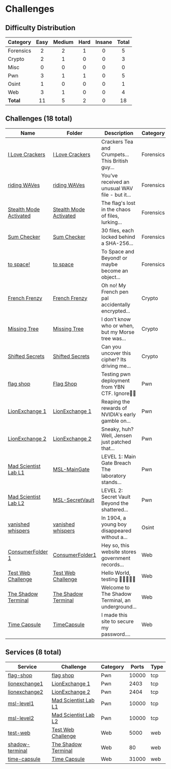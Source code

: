 # Challenges

## Difficulty Distribution
| Category | Easy | Medium | Hard | Insane | Total |
|----------|:----:|:------:|:----:|:------:|:-----:|
| Forensics | 2 | 2 | 1 | 0 | 5 |
| Crypto | 2 | 1 | 0 | 0 | 3 |
| Misc | 0 | 0 | 0 | 0 | 0 |
| Pwn | 3 | 1 | 1 | 0 | 5 |
| Osint | 1 | 0 | 0 | 0 | 1 |
| Web | 3 | 1 | 0 | 0 | 4 |
| **Total** |11 | 5 | 2 | 0 | 18 |


## Challenges (18 total)
| Name | Folder | Description | Category | Difficulty | Author |
|------|--------|-------------|----------|------------|--------|
| [I Love Crackers](<./forensics/I Love Crackers>) | [I Love Crackers](<./forensics/I Love Crackers>) | Crackers Tea and Crumpets... This British guy... | Forensics | Medium | Ravin |
| [riding WAVes](<./forensics/riding WAVes>) | [riding WAVes](<./forensics/riding WAVes>) | You’ve received an unusual WAV file - but it... | Forensics | Medium | Jun Wei |
| [Stealth Mode Activated](<./forensics/Stealth Mode Activated>) | [Stealth Mode Activated](<./forensics/Stealth Mode Activated>) | The flag's lost in the chaos of files, lurking... | Forensics | Hard | Jun Wei |
| [Sum Checker](<./forensics/Sum Checker>) | [Sum Checker](<./forensics/Sum Checker>) | 30 files, each locked behind a SHA-256... | Forensics | Easy | Jun Wei |
| [to space!](<./forensics/to space>) | [to space](<./forensics/to space>) | To Space and Beyond! or maybe become an object... | Forensics | Easy | Ravin |
| [French Frenzy](<./crypto/French Frenzy>) | [French Frenzy](<./crypto/French Frenzy>) | Oh no! My French pen pal accidentally encrypted... | Crypto | Medium | Jun Wei |
| [Missing Tree](<./crypto/Missing Tree>) | [Missing Tree](<./crypto/Missing Tree>) | I don't know who or when, but my Morse tree was... | Crypto | Easy | Caeden |
| [Shifted Secrets](<./crypto/Shifted Secrets>) | [Shifted Secrets](<./crypto/Shifted Secrets>) | Can you uncover this cipher? Its driving me... | Crypto | Easy | Ravin |
| [flag shop](<./pwn/Flag Shop>) | [Flag Shop](<./pwn/Flag Shop>) | Testing pwn deployment from YBN CTF. Ignore | Pwn | Easy | YBN |
| [LionExchange 1](<./pwn/LionExchange 1>) | [LionExchange 1](<./pwn/LionExchange 1>) | Reaping the rewards of NVIDIA's early gamble on... | Pwn | Easy | Chin Ray |
| [LionExchange 2](<./pwn/LionExchange 2>) | [LionExchange 2](<./pwn/LionExchange 2>) | Sneaky, huh? Well, Jensen just patched that... | Pwn | Hard | Chin Ray |
| [Mad Scientist Lab L1](<./pwn/MSL-MainGate>) | [MSL-MainGate](<./pwn/MSL-MainGate>) | LEVEL 1: Main Gate Breach The laboratory stands... | Pwn | Easy | Daksh |
| [Mad Scientist Lab L2](<./pwn/MSL-SecretVault>) | [MSL-SecretVault](<./pwn/MSL-SecretVault>) | LEVEL 2: Secret Vault Beyond the shattered... | Pwn | Medium | Daksh |
| [vanished whispers](<./osint/vanished whispers>) | [vanished whispers](<./osint/vanished whispers>) | In 1904, a young boy disappeared without a... | Osint | Easy | Jun Wei |
| [ConsumerFolder 1](<./web/ConsumerFolder1>) | [ConsumerFolder1](<./web/ConsumerFolder1>) | Hey so, this website stores government records... | Web | Easy | Chin Ray |
| [Test Web Challenge](<./web/Test Web Challenge>) | [Test Web Challenge](<./web/Test Web Challenge>) | Hello World, testing  | Web | Medium | Daksh |
| [The Shadow Terminal](<./web/The Shadow Terminal>) | [The Shadow Terminal](<./web/The Shadow Terminal>) | Welcome to The Shadow Terminal, an underground... | Web | Easy | Daksh |
| [Time Capsule](<./web/TimeCapsule>) | [TimeCapsule](<./web/TimeCapsule>) | I made this site to secure my password.... | Web | Easy | Damian |

## Services (8 total)
| Service | Challenge | Category | Ports | Type |
|---------|-----------|----------|-------|------|
| [flag-shop](<./pwn/Flag Shop/service/flag-shop>) | [flag shop](<./pwn/Flag Shop>) | Pwn | 10000 | tcp |
| [lionexchange1](<./pwn/LionExchange 1/service/lionexchange1>) | [LionExchange 1](<./pwn/LionExchange 1>) | Pwn | 2403 | tcp |
| [lionexchange2](<./pwn/LionExchange 2/service/lionexchange2>) | [LionExchange 2](<./pwn/LionExchange 2>) | Pwn | 2404 | tcp |
| [msl-level1](<./pwn/MSL-MainGate/service/level-one-service>) | [Mad Scientist Lab L1](<./pwn/MSL-MainGate>) | Pwn | 10000 | tcp |
| [msl-level2](<./pwn/MSL-SecretVault/service/level-two>) | [Mad Scientist Lab L2](<./pwn/MSL-SecretVault>) | Pwn | 10000 | tcp |
| [test-web](<./web/Test Web Challenge/service/service>) | [Test Web Challenge](<./web/Test Web Challenge>) | Web | 5000 | web |
| [shadow-terminal](<./web/The Shadow Terminal/service/src>) | [The Shadow Terminal](<./web/The Shadow Terminal>) | Web | 80 | web |
| [time-capsule](<./web/TimeCapsule/service>) | [Time Capsule](<./web/TimeCapsule>) | Web | 31000 | web |
